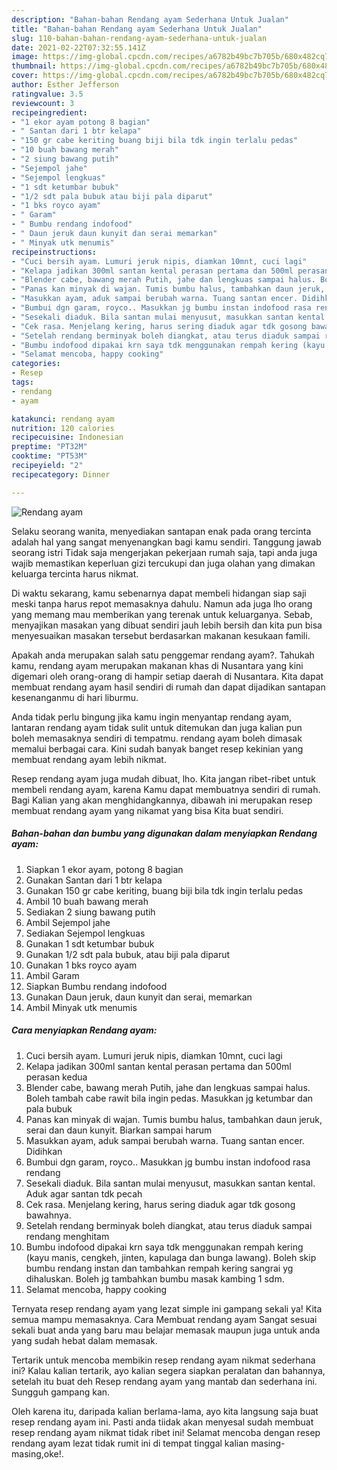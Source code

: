 ```yaml
---
description: "Bahan-bahan Rendang ayam Sederhana Untuk Jualan"
title: "Bahan-bahan Rendang ayam Sederhana Untuk Jualan"
slug: 110-bahan-bahan-rendang-ayam-sederhana-untuk-jualan
date: 2021-02-22T07:32:55.141Z
image: https://img-global.cpcdn.com/recipes/a6782b49bc7b705b/680x482cq70/rendang-ayam-foto-resep-utama.jpg
thumbnail: https://img-global.cpcdn.com/recipes/a6782b49bc7b705b/680x482cq70/rendang-ayam-foto-resep-utama.jpg
cover: https://img-global.cpcdn.com/recipes/a6782b49bc7b705b/680x482cq70/rendang-ayam-foto-resep-utama.jpg
author: Esther Jefferson
ratingvalue: 3.5
reviewcount: 3
recipeingredient:
- "1 ekor ayam potong 8 bagian"
- " Santan dari 1 btr kelapa"
- "150 gr cabe keriting buang biji bila tdk ingin terlalu pedas"
- "10 buah bawang merah"
- "2 siung bawang putih"
- "Sejempol jahe"
- "Sejempol lengkuas"
- "1 sdt ketumbar bubuk"
- "1/2 sdt pala bubuk atau biji pala diparut"
- "1 bks royco ayam"
- " Garam"
- " Bumbu rendang indofood"
- " Daun jeruk daun kunyit dan serai memarkan"
- " Minyak utk menumis"
recipeinstructions:
- "Cuci bersih ayam. Lumuri jeruk nipis, diamkan 10mnt, cuci lagi"
- "Kelapa jadikan 300ml santan kental perasan pertama dan 500ml perasan kedua"
- "Blender cabe, bawang merah Putih, jahe dan lengkuas sampai halus. Boleh tambah cabe rawit bila ingin pedas. Masukkan jg ketumbar dan pala bubuk"
- "Panas kan minyak di wajan. Tumis bumbu halus, tambahkan daun jeruk, serai dan daun kunyit. Biarkan sampai harum"
- "Masukkan ayam, aduk sampai berubah warna. Tuang santan encer. Didihkan"
- "Bumbui dgn garam, royco.. Masukkan jg bumbu instan indofood rasa rendang"
- "Sesekali diaduk. Bila santan mulai menyusut, masukkan santan kental. Aduk agar santan tdk pecah"
- "Cek rasa. Menjelang kering, harus sering diaduk agar tdk gosong bawahnya."
- "Setelah rendang berminyak boleh diangkat, atau terus diaduk sampai rendang menghitam"
- "Bumbu indofood dipakai krn saya tdk menggunakan rempah kering (kayu manis, cengkeh, jinten, kapulaga dan bunga lawang). Boleh skip bumbu rendang instan dan tambahkan rempah kering sangrai yg dihaluskan. Boleh jg tambahkan bumbu masak kambing 1 sdm."
- "Selamat mencoba, happy cooking"
categories:
- Resep
tags:
- rendang
- ayam

katakunci: rendang ayam 
nutrition: 120 calories
recipecuisine: Indonesian
preptime: "PT32M"
cooktime: "PT53M"
recipeyield: "2"
recipecategory: Dinner

---
```



![Rendang ayam](https://img-global.cpcdn.com/recipes/a6782b49bc7b705b/680x482cq70/rendang-ayam-foto-resep-utama.jpg)

Selaku seorang wanita, menyediakan santapan enak pada orang tercinta adalah hal yang sangat menyenangkan bagi kamu sendiri. Tanggung jawab seorang istri Tidak saja mengerjakan pekerjaan rumah saja, tapi anda juga wajib memastikan keperluan gizi tercukupi dan juga olahan yang dimakan keluarga tercinta harus nikmat.

Di waktu  sekarang, kamu sebenarnya dapat membeli hidangan siap saji meski tanpa harus repot memasaknya dahulu. Namun ada juga lho orang yang memang mau memberikan yang terenak untuk keluarganya. Sebab, menyajikan masakan yang dibuat sendiri jauh lebih bersih dan kita pun bisa menyesuaikan masakan tersebut berdasarkan makanan kesukaan famili. 



Apakah anda merupakan salah satu penggemar rendang ayam?. Tahukah kamu, rendang ayam merupakan makanan khas di Nusantara yang kini digemari oleh orang-orang di hampir setiap daerah di Nusantara. Kita dapat membuat rendang ayam hasil sendiri di rumah dan dapat dijadikan santapan kesenanganmu di hari liburmu.

Anda tidak perlu bingung jika kamu ingin menyantap rendang ayam, lantaran rendang ayam tidak sulit untuk ditemukan dan juga kalian pun boleh memasaknya sendiri di tempatmu. rendang ayam boleh dimasak memalui berbagai cara. Kini sudah banyak banget resep kekinian yang membuat rendang ayam lebih nikmat.

Resep rendang ayam juga mudah dibuat, lho. Kita jangan ribet-ribet untuk membeli rendang ayam, karena Kamu dapat membuatnya sendiri di rumah. Bagi Kalian yang akan menghidangkannya, dibawah ini merupakan resep membuat rendang ayam yang nikamat yang bisa Kita buat sendiri.

<!--inarticleads1-->

##### Bahan-bahan dan bumbu yang digunakan dalam menyiapkan Rendang ayam:

1. Siapkan 1 ekor ayam, potong 8 bagian
1. Gunakan  Santan dari 1 btr kelapa
1. Gunakan 150 gr cabe keriting, buang biji bila tdk ingin terlalu pedas
1. Ambil 10 buah bawang merah
1. Sediakan 2 siung bawang putih
1. Ambil Sejempol jahe
1. Sediakan Sejempol lengkuas
1. Gunakan 1 sdt ketumbar bubuk
1. Gunakan 1/2 sdt pala bubuk, atau biji pala diparut
1. Gunakan 1 bks royco ayam
1. Ambil  Garam
1. Siapkan  Bumbu rendang indofood
1. Gunakan  Daun jeruk, daun kunyit dan serai, memarkan
1. Ambil  Minyak utk menumis




<!--inarticleads2-->

##### Cara menyiapkan Rendang ayam:

1. Cuci bersih ayam. Lumuri jeruk nipis, diamkan 10mnt, cuci lagi
1. Kelapa jadikan 300ml santan kental perasan pertama dan 500ml perasan kedua
1. Blender cabe, bawang merah Putih, jahe dan lengkuas sampai halus. Boleh tambah cabe rawit bila ingin pedas. Masukkan jg ketumbar dan pala bubuk
1. Panas kan minyak di wajan. Tumis bumbu halus, tambahkan daun jeruk, serai dan daun kunyit. Biarkan sampai harum
1. Masukkan ayam, aduk sampai berubah warna. Tuang santan encer. Didihkan
1. Bumbui dgn garam, royco.. Masukkan jg bumbu instan indofood rasa rendang
1. Sesekali diaduk. Bila santan mulai menyusut, masukkan santan kental. Aduk agar santan tdk pecah
1. Cek rasa. Menjelang kering, harus sering diaduk agar tdk gosong bawahnya.
1. Setelah rendang berminyak boleh diangkat, atau terus diaduk sampai rendang menghitam
1. Bumbu indofood dipakai krn saya tdk menggunakan rempah kering (kayu manis, cengkeh, jinten, kapulaga dan bunga lawang). Boleh skip bumbu rendang instan dan tambahkan rempah kering sangrai yg dihaluskan. Boleh jg tambahkan bumbu masak kambing 1 sdm.
1. Selamat mencoba, happy cooking




Ternyata resep rendang ayam yang lezat simple ini gampang sekali ya! Kita semua mampu memasaknya. Cara Membuat rendang ayam Sangat sesuai sekali buat anda yang baru mau belajar memasak maupun juga untuk anda yang sudah hebat dalam memasak.

Tertarik untuk mencoba membikin resep rendang ayam nikmat sederhana ini? Kalau kalian tertarik, ayo kalian segera siapkan peralatan dan bahannya, setelah itu buat deh Resep rendang ayam yang mantab dan sederhana ini. Sungguh gampang kan. 

Oleh karena itu, daripada kalian berlama-lama, ayo kita langsung saja buat resep rendang ayam ini. Pasti anda tiidak akan menyesal sudah membuat resep rendang ayam nikmat tidak ribet ini! Selamat mencoba dengan resep rendang ayam lezat tidak rumit ini di tempat tinggal kalian masing-masing,oke!.

